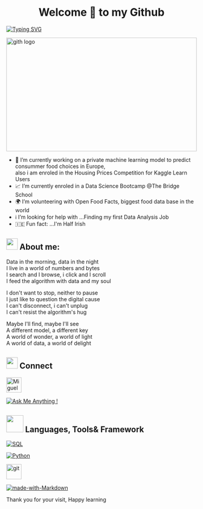 <h1 align="center"> Welcome 👋 to my Github </h1>

[![Typing SVG](https://readme-typing-svg.herokuapp.com?size=18&center=true&vCenter=true&width=420&lines=I+Love+Data)](https://git.io/typing-svg)

<img alt="gith logo" src="https://media.giphy.com/media/du3J3cXyzhj75IOgvA/giphy.gif" width=100% height="300px" align="center"/>

- 🥗 I’m currently working on a private machine learning model to predict consummer food choices in Europe,<br>
also i am enroled in the Housing Prices Competition for Kaggle Learn Users
- 📈 I’m currently enroled in a  Data Science Bootcamp @The Bridge School
- 🌍 I’m volunteering with Open Food Facts, biggest food data base in the world 
- ℹ️ I’m looking for help with ...Finding my first Data Analysis Job
- 🇮🇪 Fun fact: ...I'm Half Irish


## <img src="https://media.giphy.com/media/iY8CRBdQXODJSCERIr/giphy.gif" width="30px"> About me:
 
Data in the morning, data in the night <br>
I live in a world of numbers and bytes<br>
I search and I browse, i click and I scroll<br>
I feed the algorithm with data and my soul<br>

I don't want to stop, neither to pause<br>
I just like to question the digital cause<br>
I can't disconnect, i can't unplug<br>
I can't resist the algorithm's hug<br>

Maybe I'll find, maybe I'll see<br>
A different model, a different key<br>
A world of wonder, a world of light<br>
A world of data, a world of delight<br>

## <img src="https://media.giphy.com/media/iY8CRBdQXODJSCERIr/giphy.gif" width="30px"> Connect 



</p>
<a href="https://www.linkedin.com/in/miguellopez19/"><img alt="Miguel Lopez" src="https://media.giphy.com/media/rB8CbdO6xSJofmOAKL/giphy.gif"width="40" height="40"></a> 

[![Ask Me Anything !](https://img.shields.io/badge/Ask%20me-anything-1abc9c.svg)](https://github.com/zero010010)




## <img src="https://media.giphy.com/media/HwBlFQZFcAoUcPHZdX/giphy.gif" width="45px"> Languages, Tools& Framework

<a href="https://https://www.sql.org/sql-database/sql-tutorial//"><img alt="SQL" src="https://custom-icon-badges.herokuapp.com/badge/SQL-025E8C.svg?logo=database&logoColor=white"></a>

<a href="https://www.python.org/"><img alt="Python" src="https://img.shields.io/badge/Python-14354C.svg?logo=python&logoColor=blue&color=yellow"></a>


<a href="https://git-scm.com/" target="_blank" rel="noreferrer"> <img src="https://media.giphy.com/media/kH1DBkPNyZPOk0BxrM/giphy.gif" alt="git" width="40" height="40"/> </a> 




[![made-with-Markdown](https://img.shields.io/badge/Made%20with-Markdown-1f425f.svg)](http://commonmark.org)
   
  Thank you for your visit, Happy learning 
